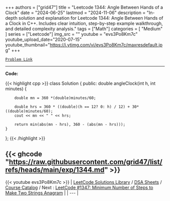 
+++
authors = ["grid47"]
title = "Leetcode 1344: Angle Between Hands of a Clock"
date = "2024-06-25"
lastmod = "2024-11-06"
description = "In-depth solution and explanation for Leetcode 1344: Angle Between Hands of a Clock in C++. Includes clear intuition, step-by-step example walkthrough, and detailed complexity analysis."
tags = ["Math"]
categories = [
    "Medium"
]
series = ["Leetcode"]
img_src = ""
youtube = "evs3Po8Km7c"
youtube_upload_date="2020-07-15"
youtube_thumbnail="https://i.ytimg.com/vi/evs3Po8Km7c/maxresdefault.jpg"
+++



[`Problem Link`](https://leetcode.com/problems/angle-between-hands-of-a-clock/description/)

---
**Code:**

{{< highlight cpp >}}
class Solution {
public:
    double angleClock(int h, int minutes) {
        
        double mn = 360 *(double)minutes/60;
        
        double hrs = 360 * ((double)(h == 12? 0: h) / 12) + 30* ((double)minutes/60);
        cout << mn << " " << hrs;
            
        return min(abs(mn - hrs), 360 - (abs(mn - hrs)));
    }
};
{{< /highlight >}}

{{< ghcode "https://raw.githubusercontent.com/grid47/list/refs/heads/main/exp/1344.md" >}}
---
{{< youtube evs3Po8Km7c >}}
| [LeetCode Solutions Library](https://grid47.xyz/leetcode/) / [DSA Sheets](https://grid47.xyz/sheets/) / [Course Catalog](https://grid47.xyz/courses/) / Next : [LeetCode #1347: Minimum Number of Steps to Make Two Strings Anagram](https://grid47.xyz/leetcode/solution-1347-minimum-number-of-steps-to-make-two-strings-anagram/) |
| --- |
